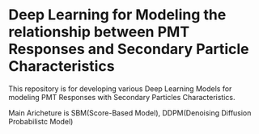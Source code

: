 # Deep Learning for Modeling the relationship between PMT Responses and Secondary Particle Characteristics

This repository is for developing various Deep Learning Models for modeling PMT Responses with Secondary Particles Characteristics.

Main Aricheture is SBM(Score-Based Model), DDPM(Denoising Diffusion Probabilistc Model)
